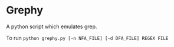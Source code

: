 # Grephy
A python script which emulates grep.

To run `python grephy.py [-n NFA_FILE] [-d DFA_FILE] REGEX FILE`
